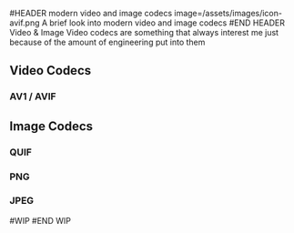#HEADER modern video and image codecs image=/assets/images/icon-avif.png
A brief look into modern video and image codecs
#END HEADER
Video & Image Video codecs are something that always interest me just because of the amount of engineering put into them

## Video Codecs
### AV1 / AVIF

## Image Codecs
### QUIF
### PNG
### JPEG

#WIP
#END WIP
